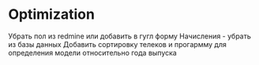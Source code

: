 # Optimization
Убрать пол из redmine или добавить в гугл форму
Начисления - убрать из базы данных
Добавить сортировку телеков и прогармму для определения модели относительно года выпуска
